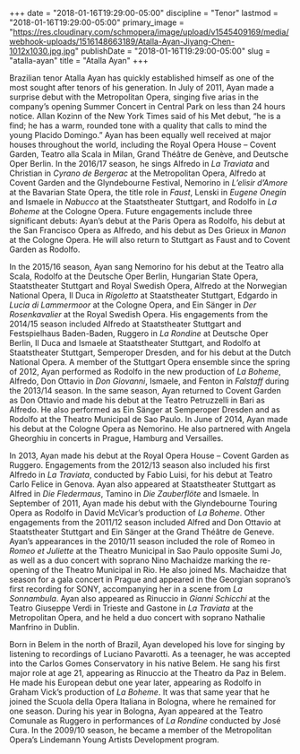 +++
date = "2018-01-16T19:29:00-05:00"
discipline = "Tenor"
lastmod = "2018-01-16T19:29:00-05:00"
primary_image = "https://res.cloudinary.com/schmopera/image/upload/v1545409169/media/webhook-uploads/1516148663189/Atalla-Ayan-Jiyang-Chen-1012x1030.jpg.jpg"
publishDate = "2018-01-16T19:29:00-05:00"
slug = "atalla-ayan"
title = "Atalla Ayan"
+++

Brazilian tenor Atalla Ayan has quickly established himself as one of the most sought after tenors of his generation. In July of 2011, Ayan made a surprise debut with the Metropolitan Opera, singing five arias in the company’s opening Summer Concert in Central Park on less than 24 hours notice. Allan Kozinn of the New York Times said of his Met debut, “he is a find; he has a warm, rounded tone with a quality that calls to mind the young Placido Domingo.” Ayan has been equally well received at major houses throughout the world, including the Royal Opera House – Covent Garden, Teatro alla Scala in Milan, Grand Théâtre de Genève, and Deutsche Oper Berlin. In the 2016/17 season, he sings Alfredo in *La Traviata* and Christian in *Cyrano de Bergerac* at the Metropolitan Opera, Alfredo at Covent Garden and the Glyndebourne Festival, Nemorino in *L’elisir d’Amore* at the Bavarian State Opera, the title role in *Faust*, Lenski in *Eugene Onegin* and Ismaele in *Nabucco* at the Staatstheater Stuttgart, and Rodolfo in *La Boheme* at the Cologne Opera. Future engagements include three significant debuts: Ayan’s debut at the Paris Opera as Rodolfo, his debut at the San Francisco Opera as Alfredo, and his debut as Des Grieux in *Manon* at the Cologne Opera. He will also return to Stuttgart as Faust and to Covent Garden as Rodolfo.

In the 2015/16 season, Ayan sang Nemorino for his debut at the Teatro alla Scala, Rodolfo at the Deutsche Oper Berlin, Hungarian State Opera, Staatstheater Stuttgart and Royal Swedish Opera, Alfredo at the Norwegian National Opera, Il Duca in *Rigoletto* at Staatstheater Stuttgart, Edgardo in *Lucia di Lammermoor* at the Cologne Opera, and Ein Sänger in *Der Rosenkavalier* at the Royal Swedish Opera. His engagements from the 2014/15 season included Alfredo at Staatstheater Stuttgart and Festspielhaus Baden-Baden, Ruggero in *La Rondine* at Deutsche Oper Berlin, Il Duca and Ismaele at Staatstheater Stuttgart, and Rodolfo at Staatstheater Stuttgart, Semperoper Dresden, and for his debut at the Dutch National Opera. A member of the Stuttgart Opera ensemble since the spring of 2012, Ayan performed as Rodolfo in the new production of *La Boheme*, Alfredo, Don Ottavio in *Don Giovanni*, Ismaele, and Fenton in *Falstaff* during the 2013/14 season. In the same season, Ayan returned to Covent Garden as Don Ottavio and made his debut at the Teatro Petruzzelli in Bari as Alfredo. He also performed as Ein Sänger at Semperoper Dresden and as Rodolfo at the Theatro Municipal de Sao Paulo. In June of 2014, Ayan made his debut at the Cologne Opera as Nemorino. He also partnered with Angela Gheorghiu in concerts in Prague, Hamburg and Versailles.

In 2013, Ayan made his debut at the Royal Opera House – Covent Garden as Ruggero. Engagements from the 2012/13 season also included his first Alfredo in *La Traviata*, conducted by Fabio Luisi, for his debut at Teatro Carlo Felice in Genova. Ayan also appeared at Staatstheater Stuttgart as Alfred in *Die Fledermaus*, Tamino in *Die Zauberflöte* and Ismaele. In September of 2011, Ayan made his debut with the Glyndebourne Touring Opera as Rodolfo in David McVicar’s production of *La Boheme*. Other engagements from the 2011/12 season included Alfred and Don Ottavio at Staatstheater Stuttgart and Ein Sänger at the Grand Théâtre de Geneve. Ayan’s appearances in the 2010/11 season included the role of Romeo in *Romeo et Juliette* at the Theatro Municipal in Sao Paulo opposite Sumi Jo, as well as a duo concert with soprano Nino Machaidze marking the re-opening of the Theatro Municipal in Rio. He also joined Ms. Machaidze that season for a gala concert in Prague and appeared in the Georgian soprano’s first recording for SONY, accompanying her in a scene from *La Sonnambula*. Ayan also appeared as Rinuccio in *Gianni Schicchi* at the Teatro Giuseppe Verdi in Trieste and Gastone in *La Traviata* at the Metropolitan Opera, and he held a duo concert with soprano Nathalie Manfrino in Dublin.

Born in Belem in the north of Brazil, Ayan developed his love for singing by listening to recordings of Luciano Pavarotti. As a teenager, he was accepted into the Carlos Gomes Conservatory in his native Belem. He sang his first major role at age 21, appearing as Rinuccio at the Theatro da Paz in Belem. He made his European debut one year later, appearing as Rodolfo in Graham Vick’s production of *La Boheme*. It was that same year that he joined the Scuola della Opera Italiana in Bologna, where he remained for one season. During his year in Bologna, Ayan appeared at the Teatro Comunale as Ruggero in performances of *La Rondine* conducted by José Cura. In the 2009/10 season, he became a member of the Metropolitan Opera’s Lindemann Young Artists Development program.
